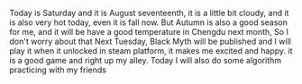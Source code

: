 Today is Saturday and it is August seventeenth, it is a little bit cloudy, and it is also very hot today, even it is fall now. But Autumn is also a good season for me, and it will be have a good temperature in Chengdu next month, So I don't worry about that
Next Tuesday, Black Myth will be published and I will play it when it unlocked in steam platform, it makes me excited and happy. it is a good game and right up my alley.
Today I will also do some algorithm practicing with my friends
